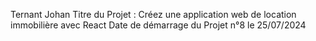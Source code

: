 Ternant Johan 
Titre du Projet : Créez une application web de location immobilière avec React 
Date de démarrage du Projet n°8 le 25/07/2024
